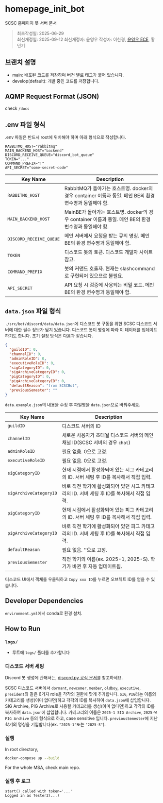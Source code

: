 # homepage_init_bot

SCSC 홈페이지 봇 서버 문서

> 최초작성일: 2025-06-29  
> 최신개정일: 2025-09-12
> 최신개정자: 윤영우
> 작성자: 이한경, [윤영우 ECE](mailto:dan.yun0821@gmail.com), 황민기

## 브랜치 설명

- main: 배포된 코드를 저장하며 버전 별로 태그가 붙어 있습니다.
- develop(default): 개발 중인 코드를 저장합니다.

## AQMP Request Format (JSON)

check `/docs`

## .env 파일 형식

.env 파일은 반드시 root에 위치해야 하며 아래 형식으로 작성합니다. 

```env
RABBITMQ_HOST="rabbitmq"
MAIN_BACKEND_HOST="backend"
DISCORD_RECEIVE_QUEUE="discord_bot_queue"
TOKEN="..."
COMMAND_PREFIX="!"
API_SECRET="some-secret-code"
```

| Key Name             | Description                                                      |
|----------------------|------------------------------------------------------------------|
| `RABBITMQ_HOST`          | RabbitMQ가 돌아가는 호스트명. docker의 경우 container 이름과 동일. 메인 BE의 환경 변수명과 동일해야 함. |
| `MAIN_BACKEND_HOST`      | MainBE가 돌아가는 호스트명. docker의 경우 container 이름과 동일. 메인 BE의 환경 변수명과 동일해야 함.  |
| `DISCORD_RECEIVE_QUEUE`  | 메인 서버에서 요청을 받는 큐의 명칭. 메인 BE의 환경 변수명과 동일해야 함. |
| `TOKEN`                  | 디스코드 봇의 토큰. 디스코드 개발자 사이트 참고. |
| `COMMAND_PREFIX`         | 봇의 커맨드 호출자. 현재는 slashcommand로 구현되어 있으므로 불필요. |
| `API_SECRET`             | API 요청 시 검증에 사용되는 비밀 코드. 메인 BE의 환경 변수명과 동일해야 함. |

## `data.json` 파일 형식
`./src/bot/discord/data/data.json`에 디스코드 봇 구동을 위한 SCSC 디스코드 서버에 대한 필수 정보가 담겨 있습니다. 디스코드 봇이 명령에 따라 이 데이터를 업데이트하기도 합니다. 초기 설정 방식은 다음과 같습니다.
```json
{
  "guildID": 0,
  "channelID": 0,
  "adminRoleID": 0,
  "executiveRoleID": 0,
  "sigCategoryID": 0,
  "sigArchiveCategoryID": 0,
  "pigCategoryID": 0,
  "pigArchiveCategoryID": 0,
  "defaultReason": "from SCSCBot",
  "previousSemester": ""
}
```
`data.example.json`의 내용을 수정 후 파일명을 `data.json`으로 바꿔주세요.

| Key Name             | Description                                                      |
|----------------------|------------------------------------------------------------------|
| `guildID`                | 디스코드 서버의 ID |
| `channelID`              | 새로운 사용자가 초대될 디스코드 서버의 메인 채널 ID(SCSC 서버의 경우 `chat`) |
| `adminRoleID`            | 필요 없음. 0으로 고정. |
| `executiveRoleID`        | 필요 없음. 0으로 고정. |
| `sigCategoryID`          | 현재 시점에서 활성화되어 있는 시그 카테고리의 ID. 서버 세팅 후 ID를 복사해서 직접 입력. |
| `sigArchiveCategoryID`   | 바로 직전 학기에 활성화되어 있던 시그 카테고리의 ID. 서버 세팅 후 ID를 복사해서 직접 입력. |
| `pigCategoryID`          | 현재 시점에서 활성화되어 있는 피그 카테고리의 ID. 서버 세팅 후 ID를 복사해서 직접 입력. |
| `pigArchiveCategoryID`   | 바로 직전 학기에 활성화되어 있던 피그 카테고리의 ID. 서버 세팅 후 ID를 복사해서 직접 입력. |
| `defaultReason`          | 필요 없음. ''으로 고정. |
| `previousSemester`       | 직전 학기의 이름(ex. 2025-1, 2025-S). 학기가 바뀐 후 자동 업데이트됨. |

디스코드 UI에서 객체를 우클릭하고 `Copy xxx ID`를 누르면 오브젝트 ID를 얻을 수 있습니다.

## Developer Dependencies

`environment.yml`에서 conda로 환경 설치.

## How to Run

### `logs/`

- 루트에 `logs/` 폴더를 추가합니다

### 디스코드 서버 세팅

Discord 봇 생성에 관해서는, [discord.py 공식 문서](https://discordpy.readthedocs.io/en/stable/discord.html#discord-intro)를 참고하세요.

SCSC 디스코드 서버에서 `dormant`, `newcomer`, `member`, `oldboy`, `executive`, `president`와 같은 6가지 role을 각각의 권한에 맞게 추가합니다.
`SIG`, `PIG`라는 이름의 카테고리를 생성(이미 없다면)하고 각각의 ID를 복사하여 `data.json`에 삽입합니다.
SIG Archive, PIG Archive로 사용될 카테고리를 생성(이미 없다면)하고 각각의 ID를 복사하여 `data.json`에 삽입합니다. 카테고리의 이름은 `2025-1 SIG Archive`, `2025-W PIG Archive` 등의 형식으로 하고, case sensitive 입니다.
`previousSemester`에 지난 학기의 명칭을 기입합니다(ex. `"2025-1"`또는 `"2025-S"`).

### 실행
In root directory,

```bash
docker-compose up --build
```

For the whole MSA, check main repo.

### 실행 후 로그

```
start() called with token='...'
Logged in as Tester2(...)
```
